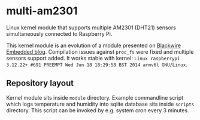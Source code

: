 # multi-am2301
Linux kernel module that supports multiple AM2301 (DHT21) sensors simultaneously connected to Raspberry Pi.

This kernel module is an evolution of a module presented on [Blackwire Embedded blog](http://www.blackwire.ro/index.php/site-map/articles/79-embedded/raspberrypy/76-am2301-dht21-temperature-rh-sensor-with-raspberry-pi-kernel-module). Compilation issues against `proc_fs` were fixed and multiple sensors support added. It works stable with kernel: `Linux raspberrypi 3.12.22+ #691 PREEMPT Wed Jun 18 18:29:58 BST 2014 armv6l GNU/Linux`.

## Repository layout
Kernel module sits inside `module` directory. Example commandline script which logs temperature and humidity into sqlite database sits inside `scripts` directory. This script can be invoked by e.g. system cron every 3 minutes.

